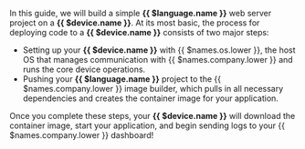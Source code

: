In this guide, we will build a simple **{{ $language.name }}** web server project on a **{{ $device.name }}**. At its most basic, the process for deploying code to a **{{ $device.name }}** consists of two major steps:

- Setting up your **{{ $device.name }}** with {{ $names.os.lower }}, the host OS that manages communication with {{ $names.company.lower }} and runs the core device operations.
- Pushing your **{{ $language.name }}** project to the {{ $names.company.lower }} image builder, which pulls in all necessary dependencies and creates the container image for your application.

Once you complete these steps, your **{{ $device.name }}** will download the container image, start your application, and begin sending logs to your {{ $names.company.lower }} dashboard!
